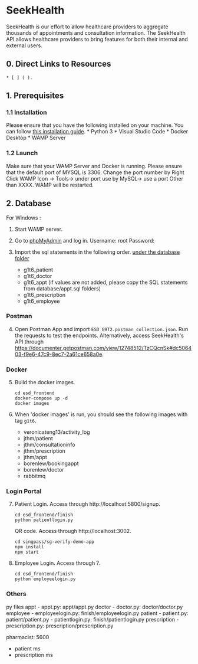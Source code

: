 # SeekHealth 
SeekHealth is our effort to allow healthcare providers to aggregate thousands of appointments and consultation information. The SeekHealth API allows healthcare providers to bring features for both their internal and external users.

## 0. Direct Links to Resources
    * [ ] ( ).


## 1. Prerequisites
### 1.1 Installation
Please ensure that you have the following installed on your machine. You can follow [this installation guide](https://docs.google.com/document/d/1hSqhVbgbclf-eOvBx5BQhaTJHxbUSUN4wZTrLNUMyUk/edit#heading=h.3l1qt71ezfd0).
    * Python 3
    * Visual Studio Code
    * Docker Desktop
    * WAMP Server

### 1.2 Launch
Make sure that your WAMP Server and Docker is running.
Please ensure that the default port of MYSQL is 3306. Change the port number by Right Click WAMP Icon -> Tools-> under port use by MySQL-> use a port Other than XXXX. WAMP will be restarted.

## 2. Database
For Windows :
1.  Start WAMP server.

2.  Go to [phpMyAdmin](http://localhost/phpmyadmin/index.php) and log in.
    Username: root
    Password: 

3.  Import the sql statements in the following order. [under the database folder](./database)
    - g1t6_patient
    - g1t6_doctor
    - g1t6_appt (if values are not added, please copy the SQL statements from database/appt.sql folders)
    - g1t6_prescription
    - g1t6_employee


### Postman
4.  Open Postman App and import `ESD_G9T2.postman_collection.json`. Run the requests to test the endpoints.
    Alternatively, access SeekHealth's API through https://documenter.getpostman.com/view/12748512/TzCQcnSk#dc506403-f9e6-47c9-8ec7-2a61ce658a0e.
    
### Docker
5.  Build the docker images.
    ```
    cd esd_frontend
    docker-compose up -d
    docker images
    ```

6.  When 'docker images' is run, you should see the following images with tag `g1t6`.
    - veronicateng13/activity_log
    - jthm/patient
    - jthm/consultationinfo
    - jthm/prescription
    - jthm/appt
    - borenlew/bookingappt
    - borenlew/doctor
    - rabbitmq

### Login Portal
7.  Patient Login. Access through http://localhost:5800/signup.
    ```
    cd esd_frontend/finish
    python patientlogin.py
    ```

    QR code. Access through http://localhost:3002.
    ```
    cd singpass/sg-verify-demo-app
    npm install
    npm start
    ```

8. Employee Login. Access through ?.
    ```
    cd esd_frontend/finish
    python employeelogin.py
    ```


### Others
py files
appt
    - appt.py: appt/appt.py
doctor
    - doctor.py: doctor/doctor.py
employee
    - employeelogin.py: finish/employeelogin.py
patient
    - patient.py: patient/patient.py
    - patientlogin.py: finish/patientlogin.py
prescription
    - prescription.py: prescription/prescription.py


pharmacist: 5600
- patient ms
- prescription ms
